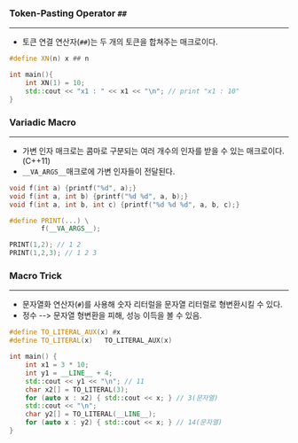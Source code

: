 
### Token-Pasting Operator `##`
---
- 토큰 연결 연산자(`##`)는 두 개의 토큰을 합쳐주는 매크로이다.
```cpp
#define XN(n) x ## n

int main(){
	int XN(1) = 10;
	std::cout << "x1 : " << x1 << "\n"; // print "x1 : 10"
}
```

### Variadic Macro
---
- 가변 인자 매크로는 콤마로 구분되는 여러 개수의 인자를 받을 수 있는 매크로이다.(C++11) 
- `__VA_ARGS__`매크로에 가변 인자들이 전달된다.
```cpp
void f(int a) {printf("%d", a);}
void f(int a, int b) {printf("%d %d", a, b);}
void f(int a, int b, int c) {printf("%d %d %d", a, b, c);}

#define PRINT(...) \
		f(__VA_ARGS__);

PRINT(1,2); // 1 2
PRINT(1,2,3); // 1 2 3
```


### Macro Trick
---
- 문자열화 연산자(`#`)를 사용해 숫자 리터럴을 문자열 리터럴로 형변환시킬 수 있다.
- 정수 --> 문자열 형변환을 피해, 성능 이득을 볼 수 있음.
```cpp
#define TO_LITERAL_AUX(x) #x
#define TO_LITERAL(x)   TO_LITERAL_AUX(x)

int main() {
	int x1 = 3 * 10;
	int y1 = __LINE__ + 4;
	std::cout << y1 << "\n"; // 11
	char x2[] = TO_LITERAL(3);
	for (auto x : x2) { std::cout << x; } // 3(문자열)
	std::cout << "\n";
	char y2[] = TO_LITERAL(__LINE__);
	for (auto x : y2) { std::cout << x; } // 14(문자열)
}
```

